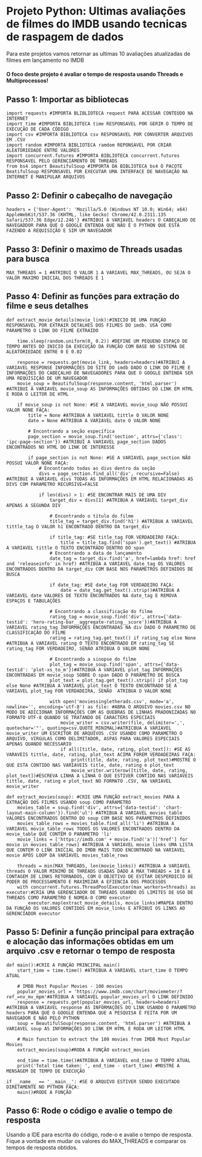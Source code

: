 # Projeto Python: Ultimas avaliações de filmes do IMDB usando tecnicas de raspagem de dados

Para este projetos vamos retornar as ultimas 10 avaliações atualizadas de filmes em lançamento no IMDB

#### O foco deste projeto é avaliar o tempo de resposta usando Threads e Multiprocessos!

## Passo 1: Importar as bibliotecas 

    import requests #IMPORTA BLIBLIOTECA request PARA ACESSAR CONTEÚDO NA INTERNET
    import time #IMPORTA BIBLIOTECA time RESPONSAVEL POR GERIR O TEMPO DE EXECUÇÃO DE CADA CÓDIGO
    import csv #IMPORTA BIBLIOTECA csv RESPONSAVEL POR CONVERTER ARQUIVOS EM .CSV
    import random #IMPORTA BIBLIOTECA ramdom REPONSAVEL POR CRIAR ALEATÓRIEDADE ENTRE VALORES
    import concurrent.futures #IMPORTA BIBLIOTECA concurrent.futures RESPONSAVEL PELO GERENCIAMENTO DE THREADS
    from bs4 import BeautifulSoup #IMPORTA DA BIBLIOTECA bs4 O PACOTE BeatifulSoup RESPONSAVEL POR EXECUTAR UMA INTERFACE DE NAVEGAÇÃO NA INTERNET E MANIPULAR ARQUIVOS

## Passo 2: Definir o cabeçalho de navegação

    headers = {'User-Agent': 'Mozilla/5.0 (Windows NT 10.0; Win64; x64) AppleWebKit/537.36 (KHTML, like Gecko) Chrome/42.0.2311.135 Safari/537.36 Edge/12.246'} #ATRIBUI A VARIAVEL headers O CABEÇALHO DE NAVEGADDOR PARA QUE O GOOGLE ENTENDA QUE NÃO É O PYTHON QUE ESTÁ FAZENDO A REQUISIÇÃO E SIM UM NAVEGADOR

## Passo 3: Definir o maximo de Threads usadas para busca

    MAX_THREADS = 1 #ATRIBUI O VALOR 1 A VARIAVEL MAX_THREADS, OU SEJA O VALOR MAXIMO INICIAL DOS THREADS É 1

## Passo 4: Definir as funções para extração do filme e seus detalhes 

    def extract_movie_details(movie_link):#INICIO DE UMA FUNÇÃO RESPONSAVEL POR EXTRAIR DETALHES DOS FILMES DO imdb. USA COMO PARAMETRO O LINK DO FILME EXTRAIDO

        time.sleep(random.uniform(0, 0.2)) #DEFINE UM PEQUENO ESPAÇO DE TEMPO ANTES DO INICIO DA EXECUÇÃO DA FUNÇÃO COM BASE NO SISTEMA DE ALEATÓRIEDADE ENTRE 0 E 0.02

        response = requests.get(movie_link, headers=headers)#ATRIBUI A VARIAVEL RESPONSE INFORMAÇÕES DO SITE DO imdb DADO O LINK DO FILME E INFORMAÇÕES DO CABEÇALHO DE NAVEGADORES PARA QUE O GOOGLE ENTENDA SER UMA REQUISIÇÃO DE UM NAVEGADOR
        movie_soup = BeautifulSoup(response.content, 'html.parser') #ATRIBUI A VARIAVEL movie_soup AS INFORMAÇÕES OBTIDAS DO LINK EM HTML E RODA O LEITOR DE HTML

        if movie_soup is not None: #SE A VARIAVEL movie_soup NÃO POSSUI VALOR NONE FAÇA:
            title = None #ATRIBUA A VARIAVEL tittle O VALOR NONE
            date = None #ATRIBUA A VARIAVEL date O VALOR NONE
            
            # Encontrando a seção específica
            page_section = movie_soup.find('section', attrs={'class': 'ipc-page-section'}) #ATRIBUI A VARIAVEL page_section DADOS ENCONTRADOS NO HTML DO LINK DE INTERESSE
            
            if page_section is not None: #SE A VARIAVEL page_section NÃO POSSUI VALOR NONE FAÇA:
                # Encontrando todas as divs dentro da seção
                divs = page_section.find_all('div', recursive=False) #ATRIBUI A VARIAVEL divs TODAS AS INFORMAÇÕES EM HTML RELACIONADAS AS DIVS COM PARAMETRO RECURSIVE=FALSE
                
                if len(divs) > 1: #SE ENCONTRAR MAIS DE UMA DIV
                    target_div = divs[1] #ATRIBUA A VARIAVEL target_div APENAS A SEGUNDA DIV
                    
                    # Encontrando o título do filme
                    title_tag = target_div.find('h1') #ATRIBUA A VARIAVEL tittle_tag O VALOR h1 ENCONTRADO DENTRO DA target_div
                    
                    if title_tag: #SE title_tag FOR VERDADEIRO FAÇA:
                        title = title_tag.find('span').get_text() #ATRIBUA A VARIAVEL tittle O TEXTO ENCONTRADO DENTRO DO span                
                    # Encontrando a data de lançamento
                    date_tag = target_div.find('a', href=lambda href: href and 'releaseinfo' in href) #ATRIBUA A VARIAVEL date_tag OS VALORES ENCONTRADOS DENTRO DA target_div COM BASE NOS PARAMETROS DEFINIDOS DE BUSCA
                    
                    if date_tag: #SE date_tag FOR VERDADEIRO FAÇA:
                        date = date_tag.get_text().strip()#ATRIBUA A VARIAVEL date VALORES DE TEXTO ENCONTRADOS NA date_tag E REMOVA ESPAÇOS E TABULAÇÕES
                    
                    # Encontrando a classificação do filme
                    rating_tag = movie_soup.find('div', attrs={'data-testid': 'hero-rating-bar__aggregate-rating__score'})#ATRIBUA A VARIAVEL rating_tag INFORMAÇÕES ENCONTRADAS NA div DADO O PARAMETRO DE CLASSIFICAÇÃO DO FILME
                    rating = rating_tag.get_text() if rating_tag else None #ATRIBUA A VARIAVEL rating O TEXTO ENCONTRADO EM rating_tag SE rating_tag FOR VERDADEIRO, SENÃO ATRIBUA O VALOR NONE
                    
                    # Encontrando a sinopse do filme
                    plot_tag = movie_soup.find('span', attrs={'data-testid': 'plot-xs_to_m'})#ATRIBUA A VARIAVEL plot_tag INFORMAÇÕES ENCONTRADAS EM movie_soup SOBRE O span DADO O PARAMETRO DE BUSCA
                    plot_text = plot_tag.get_text().strip() if plot_tag else None #ATRIBUA A VARIAVEL plot_text O TEXTO ENCONTRADO SE A VARIAVEL plot_tag FOR VERDADEIRA, SENÃO  ATRIBUA O VALOR NONE
                    
                    with open('moviessingletherads.csv', mode='a', newline='', encoding='utf-8') as file: #ABRA O ARQUIVO movies.csv NO MODO DE ADICIONAR INFORMAÇÕES COM AS QUEBRAS DE LINHAS PRADONIZADAS NO FORMATO UTF-8 QUANDO SE TRATANDO DE CARACTERS ESPECIAIS
                        movie_writer = csv.writer(file, delimiter=',', quotechar='"', quoting=csv.QUOTE_MINIMAL)#ATRICBUA A VARIAVEL movie_writer UM ESCRITOR DE ARQUIVOS .CSV USANDO COMO PARAMETRO O ARQUIVO, VIRGULAS COMO DELIMITADOR, ASPAS PARA VALORES ESPECIAIS APENAS QUANDO NECESSARIO
                        if all([title, date, rating, plot_text]): #SE AS VARAVEIS tittle, date, rating, plot_text ACIMA FOREM VERDADEIRAS FAÇA:
                            print(title, date, rating, plot_text)#MOSTRE O QUE ESTA CONTIDO NAS VARIAVEIS title, date, rating e plot_text
                            movie_writer.writerow([title, date, rating, plot_text])#ESCREVA LINHA A LINHA O QUE ESTIVER CONTIDO NAS VARIAVEIS tittle, date, rating e plot_text NO FORMATO .CSV, NA VARIAVEL movie_writer

    def extract_movies(soup): #CRIE UMA FUNÇÃO extract_movies PARA A EXTRAÇÃO DOS FILMES USANDO soup COMO PARAMETRO 
        movies_table = soup.find('div', attrs={'data-testid': 'chart-layout-main-column'}).find('ul') #ATRIBUA A VARIAVEL movies_table VALORES ENCONTRADOS DENTRO DO soup COM BASE NOS PARAMETROS DEFINIDOS
        movies_table_rows = movies_table.find_all('li') #ATRIBUA A VARIAVEL movie_table_rows TODOS OS VALORES ENCONTRADOS DENTRO DA movie_table QUE CONTEM O PARAMETRO 'li'
        movie_links = ['https://imdb.com' + movie.find('a')['href'] for movie in movies_table_rows] #ATRIBUA A VARIAVEL movie_links UMA LISTA QUE CONTEM O LINK INICIAL DO IMDB MAIS TUDO ENCONTRADO NA VARIAVEL movie APÓS LOOP DA VARIAVEL movies_table_rows

        threads = min(MAX_THREADS, len(movie_links)) #ATRIBUA A VARIAVEL threads O VALOR MINIMO DE THREADS USADAS DADO A MAX_THREADS = 10 E A CONTAGEM DE LINKS RETORNADOS, COM O OBJETIVO DE EVITAR DESPERDICIO DE PODER DE PROCESSAMENTO E MAXIMIZAR A EFIENCIA DOS PROCESSOS
        with concurrent.futures.ThreadPoolExecutor(max_workers=threads) as executor:#CRIA UMA GERENCIADOR DE THREADS USANDO OS LIMITES DE USO DE THREADS COMO PARAMETRO E NOMEA-O COMO executor
            executor.map(extract_movie_details, movie_links)#MAPEA DENTRO DA FUNÇÃO OS VALORES CONTIDOS EM movie_links E ATRIBUI OS LINKS AO GERENCIADOR executor

## Passo 5: Definir a função principal para extração e alocação das informações obtidas em um arquivo .csv e retornar o tempo de resposta 

    def main():#CRIE A FUNÇÃO PRINCIPAL main()
        start_time = time.time() #ATRIBUA A VARIAVEL start_time O TEMPO ATUAL

        # IMDB Most Popular Movies - 100 movies
        popular_movies_url = 'https://www.imdb.com/chart/moviemeter/?ref_=nv_mv_mpm'#ATRIBUA A VARIAVEL popular_movies_url O LINK DEFINIDO
        response = requests.get(popular_movies_url, headers=headers) #ATRIBUA A VARIAVEL response AS INFORMAÇÕES DO LINK USANDO O PARAMETRO headers PARA QUE O GOOGLE ENTENDA QUE A PESQUISA É FEITA POR UM NAVEGADOR E NÃO PELO PYTHON
        soup = BeautifulSoup(response.content, 'html.parser') #ATRIBUA A VARIAVEL soup AS INFORMAÇÕES DO LINK EM HTML E RODA UM LEITOR HTML

        # Main function to extract the 100 movies from IMDB Most Popular Movies
        extract_movies(soup)#RODA A FUNÇÃO extract_movies 

        end_time = time.time()#ATRIBUA A VARIAVEL end_time O TEMPO ATUAL
        print('Total time taken: ', end_time - start_time) #MOSTRE A MENSAGEM DE TEMPO DE EXECUÇÃO

    if __name__ == '__main__': #SE O ARQUIVO ESTIVER SENDO EXECUTADO DIRETAMENTE NO PYTHON FAÇA:
        main()#RODE A FUNÇÃO


## Passo 6: Rode o código e avalie o tempo de resposta

Usando a IDE para escrita do código, rode-o e avalie o tempo de resposta. Fique a vontade em mudar os valores do MAX_THREADS e comparar os tempos de resposta obtidos.